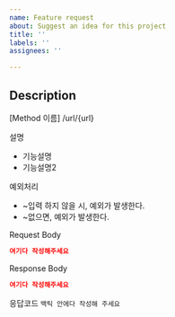 ```yaml
---
name: Feature request
about: Suggest an idea for this project
title: ''
labels: ''
assignees: ''

---
```


## Description

[Method 이름] /url/{url}

설명
- 기능설명
- 기능설명2

예외처리
- ~입력 하지 않을 시, 예외가 발생한다.
- ~없으면, 예외가 발생한다.

Request Body
```json
여기다 작성해주세요
```

Response Body
```json
여기다 작성해주세요
```

응답코드
`백틱 안에다 작성해 주세요`
